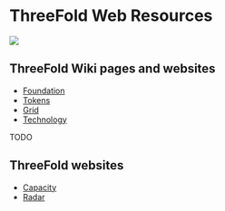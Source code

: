 # ThreeFold Web Resources

![](https://images.unsplash.com/photo-1506452819137-0422416856b8?ixlib=rb-0.3.5&ixid=eyJhcHBfaWQiOjEyMDd9&s=35c3a22e647b11004efd8135de82164c&auto=format&fit=crop&w=1266&q=80)

## ThreeFold Wiki pages and websites

- [Foundation](/web_resources/foundation.md)
- [Tokens](/web_resources/tokens.md)
- [Grid](/web_resources/grid.md)
- [Technology](/web_resources/tech.md)

TODO

## ThreeFold websites

- [Capacity](/web_resources/website_capacity.md)
- [Radar](/web_resources/website_radar.md)







